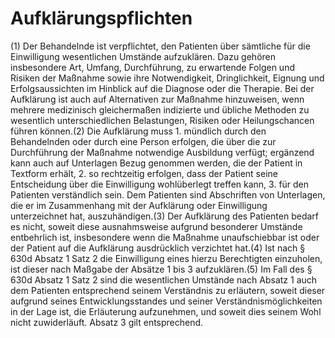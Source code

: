 # Aufklärungspflichten

(1) Der Behandelnde ist verpflichtet, den Patienten über sämtliche für die Einwilligung wesentlichen Umstände aufzuklären. Dazu gehören insbesondere Art, Umfang, Durchführung, zu erwartende Folgen und Risiken der Maßnahme sowie ihre Notwendigkeit, Dringlichkeit, Eignung und Erfolgsaussichten im Hinblick auf die Diagnose oder die Therapie. Bei der Aufklärung ist auch auf Alternativen zur Maßnahme hinzuweisen, wenn mehrere medizinisch gleichermaßen indizierte und übliche Methoden zu wesentlich unterschiedlichen Belastungen, Risiken oder Heilungschancen führen können.(2) Die Aufklärung muss  1.
 mündlich durch den Behandelnden oder durch eine Person erfolgen, die über die zur Durchführung der Maßnahme notwendige Ausbildung verfügt; ergänzend kann auch auf Unterlagen Bezug genommen werden, die der Patient in Textform erhält,
 2.
 so rechtzeitig erfolgen, dass der Patient seine Entscheidung über die Einwilligung wohlüberlegt treffen kann,
 3.
 für den Patienten verständlich sein.
Dem Patienten sind Abschriften von Unterlagen, die er im Zusammenhang mit der Aufklärung oder Einwilligung unterzeichnet hat, auszuhändigen.(3) Der Aufklärung des Patienten bedarf es nicht, soweit diese ausnahmsweise aufgrund besonderer Umstände entbehrlich ist, insbesondere wenn die Maßnahme unaufschiebbar ist oder der Patient auf die Aufklärung ausdrücklich verzichtet hat.(4) Ist nach § 630d Absatz 1 Satz 2 die Einwilligung eines hierzu Berechtigten einzuholen, ist dieser nach Maßgabe der Absätze 1 bis 3 aufzuklären.(5) Im Fall des § 630d Absatz 1 Satz 2 sind die wesentlichen Umstände nach Absatz 1 auch dem Patienten entsprechend seinem Verständnis zu erläutern, soweit dieser aufgrund seines Entwicklungsstandes und seiner Verständnismöglichkeiten in der Lage ist, die Erläuterung aufzunehmen, und soweit dies seinem Wohl nicht zuwiderläuft. Absatz 3 gilt entsprechend. 

